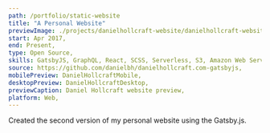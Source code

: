 ```yaml
---
path: /portfolio/static-website
title: "A Personal Website"
previewImage: ./projects/danielhollcraft-website/danielhollcraft-website.png
start: Apr 2017,
end: Present,
type: Open Source,
skills: GatsbyJS, GraphQL, React, SCSS, Serverless, S3, Amazon Web Services,
source: https://github.com/danielbh/danielhollcraft.com-gatsbyjs,
mobilePreview: DanielHollcraftMobile,
desktopPreview: DanielHollcraftDesktop,
previewCaption: Daniel Hollcraft website preview,
platform: Web,
---
```


Created the second version of my personal website using the Gatsby.js.
